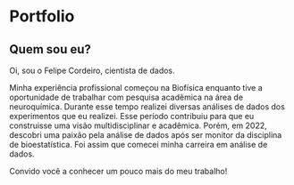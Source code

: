 # Portfolio

## Quem sou eu?
Oi, sou o Felipe Cordeiro, cientista de dados.

Minha experiência profissional começou na Biofísica enquanto tive a oportunidade de trabalhar com pesquisa acadêmica na área de neuroquímica. 
Durante esse tempo realizei diversas análises de dados dos experimentos que eu realizei. Esse período contribuiu para que eu construisse uma visão multidisciplinar e acadêmica.
Porém, em 2022, descobri uma paixão pela análise de dados após ser monitor da disciplina de bioestatística. Foi assim que comecei minha carreira em análise de dados.
 

Convido você a conhecer um pouco mais do meu trabalho!

